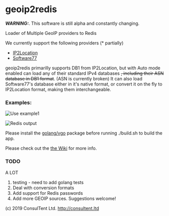# geoip2redis

***WARNING:***. This software is still alpha and constantly changing.

 Loader of Multiple GeoIP providers to Redis

We currently support the following providers (* partially)

* [IP2Location](https://lite.ip2location.com/database/ip-country)
* [Software77](http://software77.net/geo-ip/)


geoip2redis primarilly supports DB1 from IP2Location, but with Auto mode enabled can load any of their standard IPv4 databases ~~, including their ASN database in DB1 format~~. (ASN is currently broken)
It can also load Software77's database either in it's native format, or convert it on the fly to IP2Location format, making them interchangeable.

### Examples:

![Use example1](https://user-images.githubusercontent.com/691270/53105684-8b38b400-356c-11e9-8cdd-ac0c76a7b64a.png)

![Redis output](https://user-images.githubusercontent.com/691270/53105706-92f85880-356c-11e9-9c2d-83b6c88f4a76.png)


Please install the [golang/vgo](https://github.com/golang/go/wiki/vgo) package before running ./build.sh to build the app.


Please check out the [the Wiki](https://github.com/ConsulTent/geoip2redis/wiki) for more info.

### TODO
A LOT
1. testing - need to add golang tests
2. Deal with conversion formats
3. Add support for Redis passwords
4. Add more GEOIP sources.   Suggestions welcome!



(c) 2019 ConsulTent Ltd.  http://consultent.ltd
